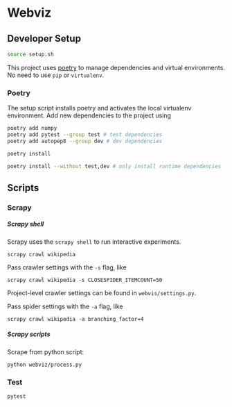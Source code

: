 # Webviz

## Developer Setup

```sh
source setup.sh
```

This project uses [poetry](https://python-poetry.org/docs/) to manage dependencies and virtual environments. No need to use `pip` or `virtualenv`.

### Poetry

The setup script installs poetry and activates the local virtualenv environment. Add new dependencies to the project using

```sh
poetry add numpy
poetry add pytest --group test # test dependencies
poetry add autopep8 --group dev # dev dependencies

poetry install

poetry install --without test,dev # only install runtime dependencies
```

## Scripts

### Scrapy

##### Scrapy shell

Scrapy uses the `scrapy shell` to run interactive experiments.

```
scrapy crawl wikipedia
```

Pass crawler settings with the `-s` flag, like

```
scrapy crawl wikipedia -s CLOSESPIDER_ITEMCOUNT=50
```

Project-level crawler settings can be found in `webvis/settings.py`.

Pass spider settings with the `-a` flag, like

```
scrapy crawl wikipedia -a branching_factor=4
```

##### Scrapy scripts

Scrape from python script:

```
python webviz/process.py
```

### Test

```sh
pytest
```
